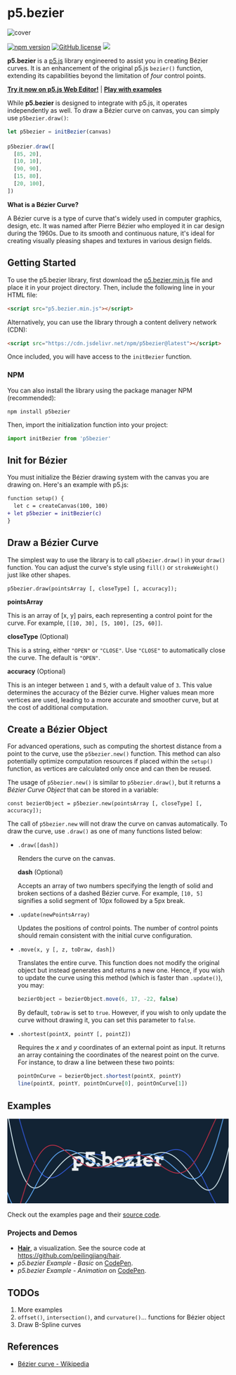 # p5.bezier

![cover](img/cover.jpg)

[![npm version](https://img.shields.io/npm/v/p5bezier.svg?style=flat-square)](https://npmjs.org/package/p5bezier)
[![GitHub license](https://img.shields.io/github/license/peilingjiang/p5.bezier?style=flat-square)](https://github.com/peilingjiang/p5.bezier/blob/main/LICENSE)
[![](https://data.jsdelivr.com/v1/package/npm/p5bezier/badge)](https://www.jsdelivr.com/package/npm/p5bezier)

**p5.bezier** is a [p5.js](https://p5js.org) library engineered to assist you in creating Bézier curves. It is an enhancement of the original p5.js `bezier()` function, extending its capabilities beyond the limitation of _four_ control points.

<!-- [**Try it now on p5.js Web Editor!**](https://editor.p5js.org/peilingjiang/sketches/7Z2pRG-TB) -->

[**Try it now on p5.js Web Editor!**](https://editor.p5js.org/peilingjiang/sketches/mVXzWEJbT) | [**Play with examples**](https://p5bezier.netlify.app)

While **p5.bezier** is designed to integrate with p5.js, it operates independently as well. To draw a Bézier curve on canvas, you can simply use `p5bezier.draw()`:

```js
let p5bezier = initBezier(canvas)

p5bezier.draw([
  [85, 20],
  [10, 10],
  [90, 90],
  [15, 80],
  [20, 100],
])
```

**What is a Bézier Curve?**

A Bézier curve is a type of curve that's widely used in computer graphics, design, etc. It was named after Pierre Bézier who employed it in car design during the 1960s. Due to its smooth and continuous nature, it's ideal for creating visually pleasing shapes and textures in various design fields.

## Getting Started

To use the p5.bezier library, first download the [p5.bezier.min.js](https://raw.githubusercontent.com/peilingjiang/p5.bezier/main/lib/p5.bezier.min.js) file and place it in your project directory. Then, include the following line in your HTML file:

```HTML
<script src="p5.bezier.min.js"></script>
```

Alternatively, you can use the library through a content delivery network (CDN):

```HTML
<script src="https://cdn.jsdelivr.net/npm/p5bezier@latest"></script>
```

Once included, you will have access to the `initBezier` function.

### NPM

You can also install the library using the package manager NPM (recommended):

```
npm install p5bezier
```

Then, import the initialization function into your project:

```js
import initBezier from 'p5bezier'
```

## Init for Bézier

You must initialize the Bézier drawing system with the canvas you are drawing on. Here's an example with p5.js:

```diff
function setup() {
  let c = createCanvas(100, 100)
+ let p5bezier = initBezier(c)
}
```

## Draw a Bézier Curve

The simplest way to use the library is to call `p5bezier.draw()` in your `draw()` function. You can adjust the curve's style using `fill()` or `strokeWeight()` just like other shapes.

```
p5bezier.draw(pointsArray [, closeType] [, accuracy]);
```

**pointsArray**

This is an array of [x, y] pairs, each representing a control point for the curve. For example, `[[10, 30], [5, 100], [25, 60]]`.

**closeType** (Optional)

This is a string, either `"OPEN"` or `"CLOSE"`. Use `"CLOSE"` to automatically close the curve. The default is `"OPEN"`.

**accuracy** (Optional)

This is an integer between `1` and `5`, with a default value of `3`. This value determines the accuracy of the Bézier curve. Higher values mean more vertices are used, leading to a more accurate and smoother curve, but at the cost of additional computation.

## Create a Bézier Object

For advanced operations, such as computing the shortest distance from a point to the curve, use the `p5bezier.new()` function. This method can also potentially optimize computation resources if placed within the `setup()` function, as vertices are calculated only once and can then be reused.

The usage of `p5bezier.new()` is similar to `p5bezier.draw()`, but it returns a _Bézier Curve Object_ that can be stored in a variable:

```
const bezierObject = p5bezier.new(pointsArray [, closeType] [, accuracy]);
```

The call of `p5bezier.new` will not draw the curve on canvas automatically. To draw the curve, use `.draw()` as one of many functions listed below:

- `.draw([dash])`

  Renders the curve on the canvas.

  **dash** (Optional)

  Accepts an array of two numbers specifying the length of solid and broken sections of a dashed Bézier curve. For example, `[10, 5]` signifies a solid segment of 10px followed by a 5px break.

- `.update(newPointsArray)`

  Updates the positions of control points. The number of control points should remain consistent with the initial curve configuration.

- `.move(x, y [, z, toDraw, dash])`

  Translates the entire curve. This function does not modify the original object but instead generates and returns a new one. Hence, if you wish to update the curve using this method (which is faster than `.update()`), you may:

  ```js
  bezierObject = bezierObject.move(6, 17, -22, false)
  ```

  By default, `toDraw` is set to `true`. However, if you wish to only update the curve without drawing it, you can set this parameter to `false`.

- `.shortest(pointX, pointY [, pointZ])`

  Requires the _x_ and _y_ coordinates of an external point as input. It returns an array containing the coordinates of the nearest point on the curve. For instance, to draw a line between these two points:

  ```js
  pointOnCurve = bezierObject.shortest(pointX, pointY)
  line(pointX, pointY, pointOnCurve[0], pointOnCurve[1])
  ```

## Examples

![cover](img/example.png)

Check out the examples page and their [source code](https://github.com/peilingjiang/p5.bezier/tree/main/examples/sketch.js).

### Projects and Demos

- [**Hair**](https://no-loss.netlify.app/), a visualization. See the source code at https://github.com/peilingjiang/hair.
- _p5.bezier Example - Basic_ on [CodePen](https://codepen.io/peilingjiang/pen/ZEOLVPx).
- _p5.bezier Example - Animation_ on [CodePen](https://codepen.io/peilingjiang/pen/eYMRJax).

## TODOs

1. More examples
2. `offset()`, `intersection()`, and `curvature()`... functions for Bézier object
3. Draw B-Spline curves

## References

- [Bézier curve - Wikipedia](https://en.wikipedia.org/wiki/B%C3%A9zier_curve)
